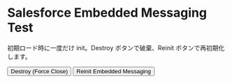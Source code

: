 <html>

<body>
  <h1>Salesforce Embedded Messaging Test</h1>
  <p>初期ロード時に一度だけ init。Destroy ボタンで破棄、Reinit ボタンで再初期化します。</p>

  <button onclick="destroyEmbeddedMessaging()">Destroy (Force Close)</button>
  <button onclick="reinitEmbeddedMessaging()">Reinit Embedded Messaging</button>

  <script>
    /**
     * ページ読み込み時 (script onload) に呼ばれる関数。
     * embeddedservice_bootstrap が既に存在すれば -> 破棄して終了
     * 存在しなければ -> doInit() で初期化
     */
    function initEmbeddedMessagingAtPageLoad() {
      console.log('[initEmbeddedMessagingAtPageLoad] START');

      if (window.embeddedservice_bootstrap) {
        console.warn('[initEmbeddedMessagingAtPageLoad] Found existing embeddedservice_bootstrap. Destroying...');
        destroyEmbeddedMessaging();
        // destroy で scriptタグやブートストラップオブジェクトを消すので、
        // ここではすぐに init を呼ばず、いったん終了。
        // 必要であれば setTimeout で再init してもOK。
        return;
      }

      // まだ embeddedservice_bootstrap がなければ init
      doInit();
    }

    /**
     * Embedded Messaging の本来の init 処理
     */
    function doInit() {
      console.log('[doInit] START');
      try {
        // language設定
        embeddedservice_bootstrap.settings.language = 'ja';

        // 実際の init(OrgID, DeployID, URL, {options...}) を書き換える
   embeddedservice_bootstrap.init(
          '00DIS000002CjVn',
          'MIAW4',
          'https://daihachi20240927.my.site.com/ESWMIAW41737545576136',
          {
            scrt2URL: 'https://daihachi20240927.my.salesforce-scrt.com'
          }
        );
      } catch (err) {
        console.error('Error loading Embedded Messaging: ', err);
      }
      console.log('[doInit] END');
    }

    /**
     * Embedded Messaging の破棄
     */
    function destroyEmbeddedMessaging(verbose = true) {
      if (verbose) console.log('[destroyEmbeddedMessaging] START');

      // removeIframe() が使えるなら先に呼ぶ (任意)
      if (
        window.embeddedservice_bootstrap &&
        window.embeddedservice_bootstrap.core &&
        typeof window.embeddedservice_bootstrap.core.removeIframe === 'function'
      ) {
        if (verbose) console.log('[destroyEmbeddedMessaging] Calling removeIframe()...');
        try {
          window.embeddedservice_bootstrap.core.removeIframe();
        } catch (err) {
          console.warn('[destroyEmbeddedMessaging] removeIframe() threw error:', err);
        }
      }

      // script タグ削除
      const script = document.querySelector("script[src*='bootstrap.min.js']");
      if (script) {
        script.remove();
        if (verbose) console.log('[destroyEmbeddedMessaging] Removed script tag.');
      }

      // iframe (data-embeddedmessaging) を削除
      const chatIframe = document.querySelector('iframe[data-embeddedmessaging], iframe[class*="embeddedMessaging"]');
      if (chatIframe) {
        chatIframe.remove();
        if (verbose) console.log('[destroyEmbeddedMessaging] Removed chat iframe.');
      }

      // コンテナID(#embeddedMessaging) があれば削除
      const container = document.getElementById('embeddedMessaging');
      if (container) {
        container.remove();
        if (verbose) console.log('[destroyEmbeddedMessaging] Removed #embeddedMessaging container.');
      }

      // localStorage削除
      try {
        localStorage.removeItem('embeddedMessaging:conversationData');
        localStorage.removeItem('embeddedMessaging:isLoggedIn');
        localStorage.removeItem('embeddedMessaging:settings');
        if (verbose) console.log('[destroyEmbeddedMessaging] Cleared localStorage.');
      } catch (err) {
        console.warn('[destroyEmbeddedMessaging] Error clearing localStorage:', err);
      }

      // windowオブジェクト上の embeddedservice_bootstrap を削除
      if (window.embeddedservice_bootstrap) {
        delete window.embeddedservice_bootstrap;
        if (verbose) console.log('[destroyEmbeddedMessaging] Deleted window.embeddedservice_bootstrap.');
      }

      if (verbose) console.log('[destroyEmbeddedMessaging] END');
    }

    /**
     * 再初期化
     * - いったん destroy
     * - 少し待って新しい <script> を読み込み -> onload で doInit()
     */
    function reinitEmbeddedMessaging() {
      console.log('[reinitEmbeddedMessaging] START');
      destroyEmbeddedMessaging();

      // 破棄完了後にセットタイムアウトなどで init する
      setTimeout(() => {
        console.log('[reinitEmbeddedMessaging] Adding new script...');
        const scriptTag = document.createElement('script');
        scriptTag.type = 'text/javascript';
        scriptTag.src = 'https://xxx.my.site.com/ESWxxx/assets/js/bootstrap.min.js'; // 実際のURLに合わせる
        scriptTag.onload = function() {
          console.log('[reinitEmbeddedMessaging] Script loaded. Now calling doInit()...');
          if (window.embeddedservice_bootstrap) {
            doInit();
          } else {
            console.warn('[reinitEmbeddedMessaging] embeddedservice_bootstrap not defined after script load.');
          }
        };
        document.body.appendChild(scriptTag);
      }, 500);

      console.log('[reinitEmbeddedMessaging] END (waiting 500ms before loading new script)');
    }
  </script>

  <!-- 
    初回のみ読み込むScript。
    onload で initEmbeddedMessagingAtPageLoad() を呼ぶことで
    ページロード時に一度だけ init を実行
  -->
  <script
    type="text/javascript"
    src="https://daihachi20240927.my.site.com/ESWMIAW41737545576136/assets/js/bootstrap.min.js"
    onload="initEmbeddedMessagingAtPageLoad()"
  ></script>
</body>
</html>

